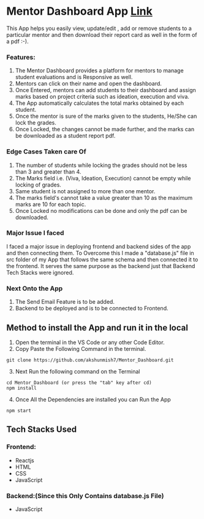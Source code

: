 # Mentor Dashboard App [Link](https://mentor-dashboard-lyart.vercel.app/)
This App helps you easily view, update/edit , add or remove students to a particular mentor and then download their report card as well in the form of a pdf :-).

### **Features:**
1. The Mentor Dashboard provides a platform for mentors to manage student evaluations and is Responsive as well. 
2. Mentors can click on their name and open the dashboard.
3. Once Entered, mentors can add students to their dashboard and assign marks based on project criteria such as ideation, execution and viva. 
4. The App automatically calculates the total marks obtained by each student.
5. Once the mentor is sure of the marks given to the students, He/She can lock the grades.
6. Once Locked, the changes cannot be made further, and the marks can be downloaded as a student report pdf.

### **Edge Cases Taken care Of**
1. The number of students while locking the grades should not be less than 3 and greater than 4.
2. The Marks field i.e. (Viva, Ideation, Execution) cannot be empty while locking of grades.
3. Same student is not assigned to more than one mentor.
4. The marks field's cannot take a value greater than 10 as the maximum marks are 10 for each topic.
5. Once Locked no modifications can be done and only the pdf can be downloaded.

### **Major Issue I faced**
I faced a major issue in deploying frontend and backend sides of the app and then connecting them. To Overcome this I made a "database.js" file in src folder of my App that follows the same schema and then connected it to the frontend. It serves the same purpose as the backend just that Backend Tech Stacks were ignored.

### **Next Onto the App**
1. The Send Email Feature is to be added.
2. Backend to be deployed and is to be connected to Frontend.

## **Method to install the App and run it in the local**
1. Open the terminal in the VS Code or any other Code Editor.
2. Copy Paste the Following Command in the terminal.
``` 
git clone https://github.com/akshunmish7/Mentor_Dashboard.git
```
3. Next Run the following command on the Terminal
```
cd Mentor_Dashboard (or press the "tab" key after cd)
npm install
```
4. Once All the Dependencies are installed you can Run the App
```
npm start
```

## **Tech Stacks Used**
### Frontend: 
- Reactjs
- HTML
- CSS
- JavaScript

### Backend:(Since this Only Contains database.js File)
- JavaScript